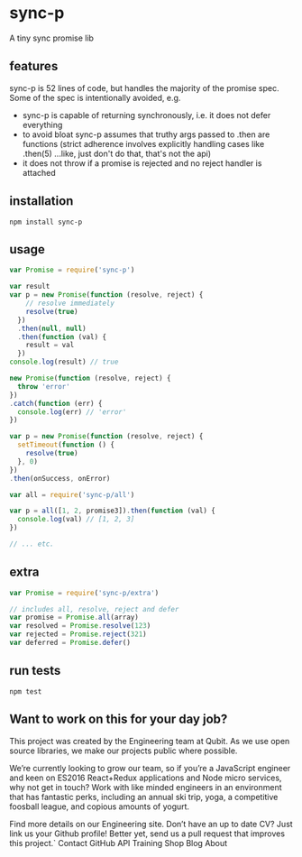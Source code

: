 # sync-p
A tiny sync promise lib

## features
sync-p is 52 lines of code, but handles the majority of the promise spec. Some of the spec is intentionally avoided, e.g.
- sync-p is capable of returning synchronously, i.e. it does not defer everything
- to avoid bloat sync-p assumes that truthy args passed to .then are functions (strict adherence involves explicitly handling cases like .then(5) ...like, just don't do that, that's not the api)
- it does not throw if a promise is rejected and no reject handler is attached

## installation
```
npm install sync-p
```

## usage
```js
var Promise = require('sync-p')

var result
var p = new Promise(function (resolve, reject) {
    // resolve immediately
    resolve(true)
  })
  .then(null, null)
  .then(function (val) {
    result = val
  })
console.log(result) // true

new Promise(function (resolve, reject) {
  throw 'error'
})
.catch(function (err) {
  console.log(err) // 'error'
})

var p = new Promise(function (resolve, reject) {
  setTimeout(function () {
    resolve(true)
  }, 0)
})
.then(onSuccess, onError)

var all = require('sync-p/all')

var p = all([1, 2, promise3]).then(function (val) {
  console.log(val) // [1, 2, 3]
})

// ... etc.
```


## extra
```js
var Promise = require('sync-p/extra')

// includes all, resolve, reject and defer
var promise = Promise.all(array)
var resolved = Promise.resolve(123)
var rejected = Promise.reject(321)
var deferred = Promise.defer()
```

## run tests
```
npm test
```


## Want to work on this for your day job?

This project was created by the Engineering team at Qubit. As we use open source libraries, we make our projects public where possible.

We’re currently looking to grow our team, so if you’re a JavaScript engineer and keen on ES2016 React+Redux applications and Node micro services, why not get in touch? Work with like minded engineers in an environment that has fantastic perks, including an annual ski trip, yoga, a competitive foosball league, and copious amounts of yogurt.

Find more details on our Engineering site. Don’t have an up to date CV? Just link us your Github profile! Better yet, send us a pull request that improves this project.`
Contact GitHub API Training Shop Blog About
